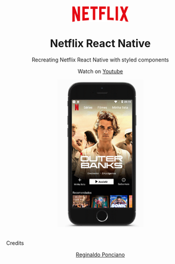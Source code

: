 <h1 align="center">
<br>
  <img src="src/assets/netflix-logo.png" width="150">
<br>
<br>
Netflix React Native
</h1>

<p align="center">Recreating Netflix React Native with styled components</p>
<p align="center">Watch on <a href="https://www.youtube.com/watch?v=UTfGq8iaSEQ&t">Youtube</a></p>

<div align="center">
   <a href="https://www.youtube.com/watch?v=UTfGq8iaSEQ&t">
   <img align="center" src="src/assets/app.gif" width="230px">
   </a>
</div>
<br>
<br>
Credits
</h1>
<p align="center"><a href="https://github.com/reginaldop">Reginaldo Ponciano</a></p>
